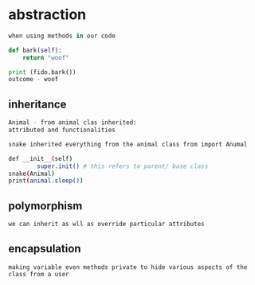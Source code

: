 # abstraction

``` python
when using methods in our code

def bark(self):
    return "woof"

print (fido.bark())
outcome - woof

```

## inheritance
``` bash
Animal - from animal clas inherited:
attributed and functionalities

snake inherited everything from the animal class from import Anumal

def __init__(self)
        super.init() # this refers to parent/ base class
snake(Animal)
print(animal.sleep())
```

## polymorphism

````bash
we can inherit as wll as override particular attributes

````

## encapsulation

````
making variable even methods private to hide various aspects of the class from a user

````